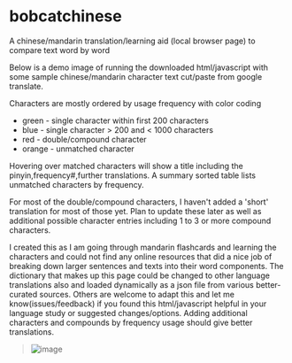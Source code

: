 # bobcatchinese
A chinese/mandarin translation/learning aid (local browser page) to compare text word by word

Below is a demo image of running the downloaded html/javascript with some sample chinese/mandarin character text cut/paste from google translate.

Characters are mostly ordered by usage frequency with color coding
 * green - single character within first 200 characters
 * blue - single character > 200 and < 1000 characters
 * red - double/compound character
 * orange - unmatched character

Hovering over matched characters will show a title including the pinyin,frequency#,further translations. A summary sorted table lists unmatched characters by frequency.

For most of the double/compound characters, I haven't added a 'short' translation for most of those yet. Plan to update these later as well as additional possible character entries including 1 to 3 or more compound characters.

I created this as I am going through mandarin flashcards and learning the characters and could not find any online resources that did a nice job of breaking down larger sentences and texts into their word components. The dictionary that makes up this page could be changed to other language translations also and loaded dynamically as a json file from various better-curated sources. Others are welcome to adapt this and let me know(issues/feedback) if you found this html/javascript helpful in your language study or suggested changes/options. Adding additional characters and compounds by frequency usage should give better translations.

> ![image](https://drive.google.com/uc?export=view&id=1DQunnnymBCthqC1A53PEAuwfcPecp4Sf "Demo translation")
> 
